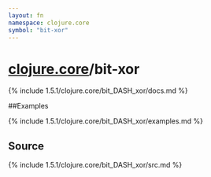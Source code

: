 ```yaml
---
layout: fn
namespace: clojure.core
symbol: "bit-xor"
---
```


# [clojure.core](../)/bit-xor

{% include 1.5.1/clojure.core/bit_DASH_xor/docs.md %}

##Examples

{% include 1.5.1/clojure.core/bit_DASH_xor/examples.md %}
## Source
{% include 1.5.1/clojure.core/bit_DASH_xor/src.md %}

